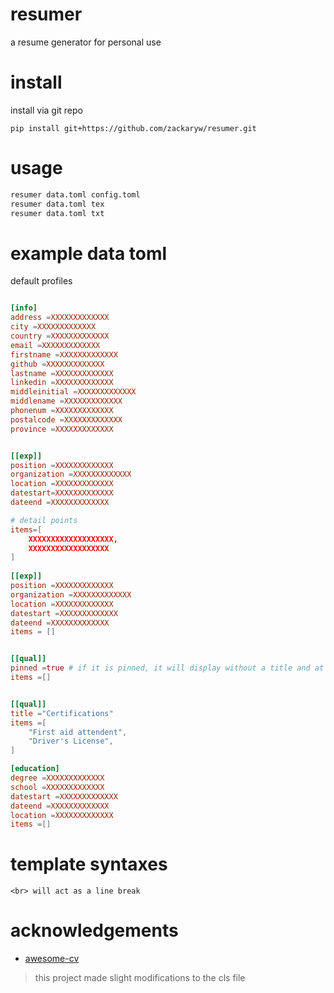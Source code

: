 # resumer
 a resume generator for personal use

# install
install via git repo
``` 
pip install git+https://github.com/zackaryw/resumer.git
```
# usage
```bash
resumer data.toml config.toml
resumer data.toml tex
resumer data.toml txt
```

# example data toml
default profiles
```toml

[info]
address =XXXXXXXXXXXXX
city =XXXXXXXXXXXXX
country =XXXXXXXXXXXXX
email =XXXXXXXXXXXXX
firstname =XXXXXXXXXXXXX
github =XXXXXXXXXXXXX
lastname =XXXXXXXXXXXXX
linkedin =XXXXXXXXXXXXX
middleinitial =XXXXXXXXXXXXX
middlename =XXXXXXXXXXXXX
phonenum =XXXXXXXXXXXXX
postalcode =XXXXXXXXXXXXX
province =XXXXXXXXXXXXX


[[exp]]
position =XXXXXXXXXXXXX
organization =XXXXXXXXXXXXX
location =XXXXXXXXXXXXX
datestart=XXXXXXXXXXXXX
dateend =XXXXXXXXXXXXX

# detail points
items=[
    XXXXXXXXXXXXXXXXXXX,
    XXXXXXXXXXXXXXXXXX 
]
    
[[exp]]
position =XXXXXXXXXXXXX
organization =XXXXXXXXXXXXX
location =XXXXXXXXXXXXX
datestart =XXXXXXXXXXXXX
dateend =XXXXXXXXXXXXX
items = []


[[qual]]
pinned =true # if it is pinned, it will display without a title and at the top
items =[]


[[qual]]
title ="Certifications"
items =[
    "First aid attendent",
    "Driver's License",
]

[education]
degree =XXXXXXXXXXXXX
school =XXXXXXXXXXXXX
datestart =XXXXXXXXXXXXX
dateend =XXXXXXXXXXXXX
location =XXXXXXXXXXXXX
items =[]

```

# template syntaxes
```
<br> will act as a line break
```

# acknowledgements
- [awesome-cv](https://github.com/posquit0/Awesome-CV)
> this project made slight modifications to the cls file

